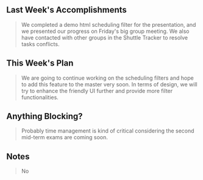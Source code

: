 ## Last Week's Accomplishments

> We completed a demo html scheduling filter for the presentation, and we presented our progress on Friday's big group meeting. We also have contacted with other groups in the Shuttle Tracker to resolve tasks conflicts.

## This Week's Plan

> We are going to continue working on the scheduling filters and hope to add this feature to the master very soon. In terms of design, we will try to enhance the friendly UI further and provide more filter functionalities.

## Anything Blocking?

> Probably time management is kind of critical considering the second mid-term exams are coming soon.

## Notes

> No
